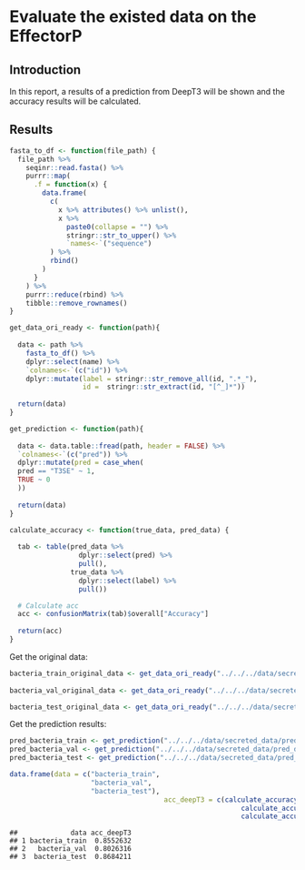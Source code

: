 Evaluate the existed data on the EffectorP
==========================================

Introduction
------------

In this report, a results of a prediction from DeepT3 will be shown and
the accuracy results will be calculated.

Results
-------

``` r
fasta_to_df <- function(file_path) {
  file_path %>%
    seqinr::read.fasta() %>%
    purrr::map(
      .f = function(x) {
        data.frame(
          c(
            x %>% attributes() %>% unlist(),
            x %>%
              paste0(collapse = "") %>%
              stringr::str_to_upper() %>%
              `names<-`("sequence")
          ) %>% 
          rbind()
        )
      }
    ) %>% 
    purrr::reduce(rbind) %>% 
    tibble::remove_rownames()
}
```

``` r
get_data_ori_ready <- function(path){
  
  data <- path %>% 
    fasta_to_df() %>%
    dplyr::select(name) %>% 
    `colnames<-`(c("id")) %>% 
    dplyr::mutate(label = stringr::str_remove_all(id, ".*_"), 
                  id =  stringr::str_extract(id, "[^_]*"))
  
  return(data)
}
```

``` r
get_prediction <- function(path){
  
  data <- data.table::fread(path, header = FALSE) %>% 
  `colnames<-`(c("pred")) %>% 
  dplyr::mutate(pred = case_when(
  pred == "T3SE" ~ 1, 
  TRUE ~ 0
  ))
  
  return(data)
}
```

``` r
calculate_accuracy <- function(true_data, pred_data) {
  
  tab <- table(pred_data %>% 
                 dplyr::select(pred) %>% 
                 pull(), 
               true_data %>% 
                 dplyr::select(label) %>% 
                 pull())

  # Calculate acc
  acc <- confusionMatrix(tab)$overall["Accuracy"]
  
  return(acc)
}
```

Get the original data:

``` r
bacteria_train_original_data <- get_data_ori_ready("../../../data/secreted_data/ready_to_process/fasta_files/bacteria_training.fasta")
   
bacteria_val_original_data <- get_data_ori_ready("../../../data/secreted_data/ready_to_process/fasta_files/bacteria_validation.fasta") 

bacteria_test_original_data <- get_data_ori_ready("../../../data/secreted_data/ready_to_process/fasta_files/bacteria_testing.fasta")
```

Get the prediction results:

``` r
pred_bacteria_train <- get_prediction("../../../data/secreted_data/pred_deept3/result_training.txt")
pred_bacteria_val <- get_prediction("../../../data/secreted_data/pred_deept3/result_validation.txt")
pred_bacteria_test <- get_prediction("../../../data/secreted_data/pred_deept3/result_testing.txt")
```

``` r
data.frame(data = c("bacteria_train", 
                    "bacteria_val", 
                    "bacteria_test"), 
                                      acc_deepT3 = c(calculate_accuracy(bacteria_train_original_data, pred_bacteria_train), 
                                                         calculate_accuracy(bacteria_val_original_data, pred_bacteria_val), 
                                                         calculate_accuracy(bacteria_test_original_data, pred_bacteria_test)))
```

    ##             data acc_deepT3
    ## 1 bacteria_train  0.8552632
    ## 2   bacteria_val  0.8026316
    ## 3  bacteria_test  0.8684211
